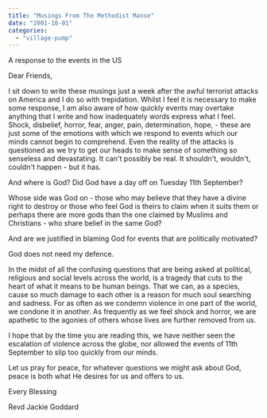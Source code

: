 ```yaml
---
title: "Musings From The Methodist Manse"
date: "2001-10-01"
categories: 
  - "village-pump"
---
```


A response to the events in the US

Dear Friends,

I sit down to write these musings just a week after the awful terrorist attacks on America and I do so with trepidation. Whilst I feel it is necessary to make some response, I am also aware of how quickly events may overtake anything that I write and how inadequately words express what I feel. Shock, disbelief, horror, fear, anger, pain, determination, hope, - these are just some of the emotions with which we respond to events which our minds cannot begin to comprehend. Even the reality of the attacks is questioned as we try to get our heads to make sense of something so senseless and devastating. It can't possibly be real. It shouldn't, wouldn't, couldn't happen - but it has.

And where is God? Did God have a day off on Tuesday 11th September?

Whose side was God on - those who may believe that they have a divine right to destroy or those who feel God is theirs to claim when it suits them or perhaps there are more gods than the one claimed by Muslims and Christians - who share belief in the same God?

And are we justified in blaming God for events that are politically motivated?

God does not need my defence.

In the midst of all the confusing questions that are being asked at political, religious and social levels across the world, is a tragedy that cuts to the heart of what it means to be human beings. That we can, as a species, cause so much damage to each other is a reason for much soul searching and sadness. For as often as we condemn violence in one part of the world, we condone it in another. As frequently as we feel shock and horror, we are apathetic to the agonies of others whose lives are further removed from us.

I hope that by the time you are reading this, we have neither seen the escalation of violence across the globe, nor allowed the events of 11th September to slip too quickly from our minds.

Let us pray for peace, for whatever questions we might ask about God, peace is both what He desires for us and offers to us.

Every Blessing

Revd Jackie Goddard
